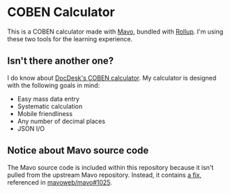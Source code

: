 # COBEN Calculator

This is a COBEN calculator made with [Mavo](https://mavo.io), bundled with [Rollup](https://rollupjs.org). I'm using these two tools for the learning experience.

## Isn't there another one?

I do know about [DocDesk's COBEN calculator](https://doc671.web.app/COBEN/). My calculator is designed with the following goals in mind:

- Easy mass data entry
- Systematic calculation
- Mobile friendliness
- Any number of decimal places
- JSON I/O

## Notice about Mavo source code

The Mavo source code is included within this repository because it isn't pulled from the upstream Mavo repository. Instead, it contains [a fix](https://github.com/mavoweb/mavo/pull/1025/commits/8276e86647300911369fc0b1b63977157add8d66), referenced in [mavoweb/mavo#1025](https://github.com/mavoweb/mavo/pull/1025).
